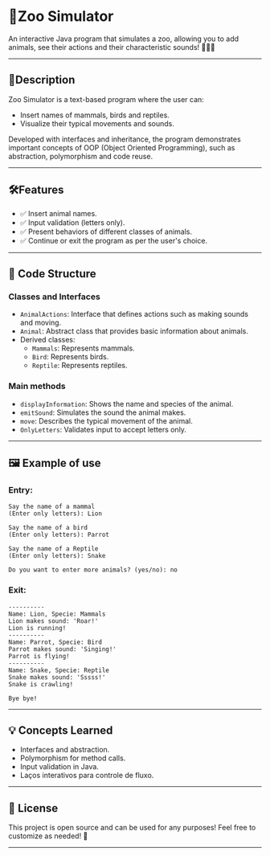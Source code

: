 # 🐾Zoo Simulator
An interactive Java program that simulates a zoo, allowing you to add animals,
see their actions and their characteristic sounds! 🦁🦜🐍

---

## 📖Description
Zoo Simulator is a text-based program where the user can:
- Insert names of mammals, birds and reptiles.
- Visualize their typical movements and sounds.

Developed with interfaces and inheritance, the program demonstrates important concepts 
of OOP (Object Oriented Programming), such as abstraction, polymorphism and code reuse.

---

## 🛠️Features
- ✅ Insert animal names.
- ✅ Input validation (letters only).
- ✅ Present behaviors of different classes of animals.
- ✅ Continue or exit the program as per the user's choice.

---

## 🧩 Code Structure
### Classes and Interfaces
- `AnimalActions`: Interface that defines actions such as making sounds and moving.
- `Animal`: Abstract class that provides basic information about animals.
- Derived classes:
  - `Mammals`: Represents mammals.
  - `Bird`: Represents birds.
  - `Reptile`: Represents reptiles.

### Main methods
- `displayInformation`: Shows the name and species of the animal.
- `emitSound`: Simulates the sound the animal makes.
- `move`: Describes the typical movement of the animal.
- `OnlyLetters`: Validates input to accept letters only.

---
## 🖼️ Example of use
### Entry:

```
Say the name of a mammal
(Enter only letters): Lion

Say the name of a bird
(Enter only letters): Parrot

Say the name of a Reptile
(Enter only letters): Snake

Do you want to enter more animals? (yes/no): no
```

### Exit:

```
----------
Name: Lion, Specie: Mammals
Lion makes sound: 'Roar!'
Lion is running!
----------
Name: Parrot, Specie: Bird
Parrot makes sound: 'Singing!'
Parrot is flying!
----------
Name: Snake, Specie: Reptile
Snake makes sound: 'Sssss!'
Snake is crawling!

Bye bye!
```

---

## 💡 Concepts Learned
- Interfaces and abstraction.
- Polymorphism for method calls.
- Input validation in Java.
- Laços interativos para controle de fluxo.

---

## 📜 License
This project is open source and can be used for any purposes!
Feel free to customize as needed! 🚀

---